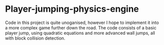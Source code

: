 # Player-jumping-physics-engine
Code in this project is quite unoganised, however I hope to implement it into a more complex game further down the road. The code consists of a basic player jump, using quadratic equations and more advanced wall jumps, all with block collision detection.
